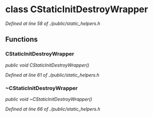 # class CStaticInitDestroyWrapper

*Defined at line 58 of ./public/static_helpers.h*

## Functions

### CStaticInitDestroyWrapper<fn>

*public void CStaticInitDestroyWrapper<fn>()*

*Defined at line 61 of ./public/static_helpers.h*

### ~CStaticInitDestroyWrapper<fn>

*public void ~CStaticInitDestroyWrapper<fn>()*

*Defined at line 66 of ./public/static_helpers.h*



